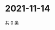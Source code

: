# 2021-11-14

共 0 条

<!-- BEGIN WEIBO -->
<!-- 最后更新时间 Sun Nov 14 2021 22:12:55 GMT+0800 (China Standard Time) -->

<!-- END WEIBO -->
